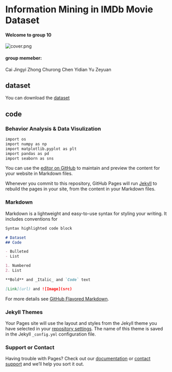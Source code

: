 # Information Mining in IMDb Movie Dataset
#### Welcome to group 10
![cover.png](https://i.loli.net/2020/05/07/1L4hFrjzbGWkUV6.png)
#### group memeber: 
Cai Jingyi
Zhong Churong
Chen Yidian
Yu Zeyuan

## dataset
You can download the [dataset](https://github.com/zhongchurong/K6312-group10/tree/master/Dataset)
## code
### Behavior Analysis & Data Visulization
```markdown
import os
import numpy as np
import matplotlib.pyplot as plt
import pandas as pd
import seaborn as sns

```


You can use the [editor on GitHub](https://github.com/zhongchurong/K6312-group10/edit/master/index.md) to maintain and preview the content for your website in Markdown files.

Whenever you commit to this repository, GitHub Pages will run [Jekyll](https://jekyllrb.com/) to rebuild the pages in your site, from the content in your Markdown files.

### Markdown

Markdown is a lightweight and easy-to-use syntax for styling your writing. It includes conventions for

```markdown
Syntax highlighted code block

# Dataset
## Code

- Bulleted
- List

1. Numbered
2. List

**Bold** and _Italic_ and `Code` text

[Link](url) and ![Image](src)
```

For more details see [GitHub Flavored Markdown](https://guides.github.com/features/mastering-markdown/).

### Jekyll Themes

Your Pages site will use the layout and styles from the Jekyll theme you have selected in your [repository settings](https://github.com/zhongchurong/K6312-group10/settings). The name of this theme is saved in the Jekyll `_config.yml` configuration file.

### Support or Contact

Having trouble with Pages? Check out our [documentation](https://help.github.com/categories/github-pages-basics/) or [contact support](https://github.com/contact) and we’ll help you sort it out.
